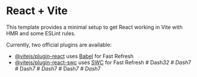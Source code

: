 # React + Vite

This template provides a minimal setup to get React working in Vite with HMR and some ESLint rules.

Currently, two official plugins are available:

- [@vitejs/plugin-react](https://github.com/vitejs/vite-plugin-react/blob/main/packages/plugin-react/README.md) uses [Babel](https://babeljs.io/) for Fast Refresh
- [@vitejs/plugin-react-swc](https://github.com/vitejs/vite-plugin-react-swc) uses [SWC](https://swc.rs/) for Fast Refresh
#   D a s h _ 3 2  
 #   D a s h _ 7  
 #   D a s h _ 7  
 #   D a s h _ 7  
 #   D a s h _ 7  
 #   D a s h _ 7  
 
